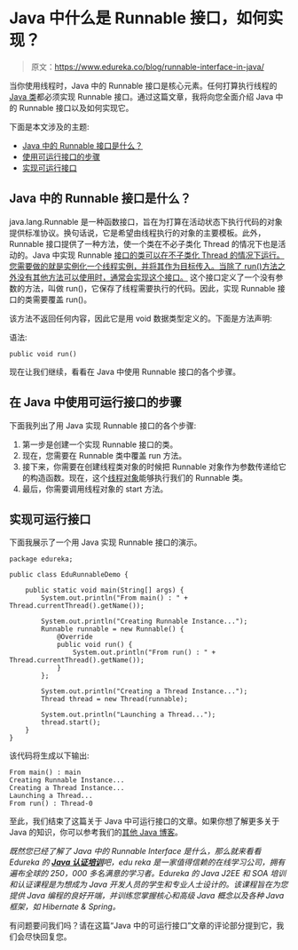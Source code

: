 # Java 中什么是 Runnable 接口，如何实现？

> 原文：<https://www.edureka.co/blog/runnable-interface-in-java/>

当你使用线程时，Java 中的 Runnable 接口是核心元素。任何打算执行线程的 [Java 类](https://www.edureka.co/blog/java-objects-and-classes/)都必须实现 Runnable 接口。通过这篇文章，我将向您全面介绍 Java 中的 Runnable 接口以及如何实现它。

下面是本文涉及的主题:

*   [Java 中的 Runnable 接口是什么？](#runnable)
*   [使用可运行接口的步骤](#steps)
*   [实现可运行接口](#implementing)

## **Java 中的 Runnable 接口是什么？**

java.lang.Runnable 是一种函数接口，旨在为打算在活动状态下执行代码的对象提供标准协议。换句话说，它是希望由线程执行的对象的主要模板。此外，Runnable 接口提供了一种方法，使一个类在不必子类化 Thread 的情况下也是活动的。Java 中实现 Runnable [接口的类可以在不子类化 Thread 的情况下运行。您需要做的就是实例化一个线程实例，并将其作为目标传入。当除了 run()方法之外没有其他方法可以使用时，通常会实现这个接口。](https://www.edureka.co/blog/java-interface/) 这个接口定义了一个没有参数的方法，叫做 run()，它保存了线程需要执行的代码。因此，实现 Runnable 接口的类需要覆盖 run()。

该方法不返回任何内容，因此它是用 void 数据类型定义的。下面是方法声明:

语法:

```
public void run()
```

现在让我们继续，看看在 Java 中使用 Runnable 接口的各个步骤。

## **在 Java 中使用可运行接口的步骤**

下面我列出了用 Java 实现 Runnable 接口的各个步骤:

1.  第一步是创建一个实现 Runnable 接口的类。
2.  现在，您需要在 Runnable 类中覆盖 run 方法。
3.  接下来，你需要在创建线程类对象的时候把 Runnable 对象作为参数传递给它的构造函数。现在，这个[线程对象](https://www.edureka.co/blog/java-thread/)能够执行我们的 Runnable 类。
4.  最后，你需要调用线程对象的 start 方法。

## **实现可运行接口**

下面我展示了一个用 Java 实现 Runnable 接口的演示。

```
package edureka;

public class EduRunnableDemo {

    public static void main(String[] args) {
        System.out.println("From main() : " + Thread.currentThread().getName());

        System.out.println("Creating Runnable Instance...");
        Runnable runnable = new Runnable() {
            @Override
            public void run() {
                System.out.println("From run() : " + Thread.currentThread().getName());
            }
        };

        System.out.println("Creating a Thread Instance...");
        Thread thread = new Thread(runnable);

        System.out.println("Launching a Thread...");
        thread.start();
    }
}
```

该代码将生成以下输出:

```
From main() : main
Creating Runnable Instance...
Creating a Thread Instance...
Launching a Thread...
From run() : Thread-0
```

至此，我们结束了这篇关于 Java 中可运行接口的文章。如果你想了解更多关于 Java 的知识，你可以参考我们的[其他 Java 博客](https://www.edureka.co/blog/what-is-java/)。

*既然您已经了解了 Java 中的 Runnable Interface 是什么，那么就来看看 Edureka 的* [***Java 认证培训***](https://www.edureka.co/java-j2ee-training-course)*吧，edu reka 是一家值得信赖的在线学习公司，拥有遍布全球的 250，000 多名满意的学习者。Edureka 的 Java J2EE 和 SOA 培训和认证课程是为想成为 Java 开发人员的学生和专业人士设计的。该课程旨在为您提供 Java 编程的良好开端，并训练您掌握核心和高级 Java 概念以及各种 Java 框架，如 Hibernate & Spring。*

有问题要问我们吗？请在这篇“Java 中的可运行接口”文章的评论部分提到它，我们会尽快回复您。